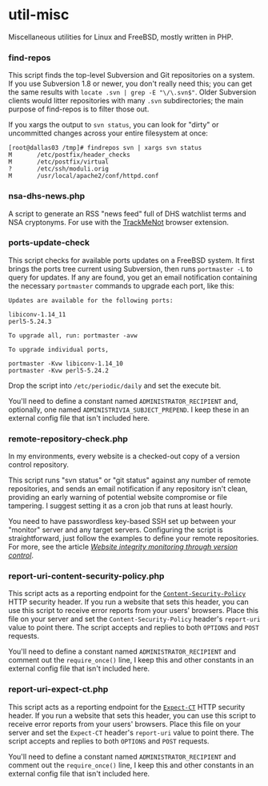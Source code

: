 # util-misc
Miscellaneous utilities for Linux and FreeBSD, mostly written in PHP.

### find-repos

This script finds the top-level Subversion and Git repositories on a system. 
If you use Subversion 1.8 or newer, you don't really need this; you can get the 
same results with `locate .svn | grep -E "\/\.svn$"`. Older Subversion clients 
would litter repositories with many `.svn` subdirectories; the main purpose of 
find-repos is to filter those out.

If you xargs the output to `svn status`, you can look for "dirty" or uncommitted 
changes across your entire filesystem at once:

    [root@dallas03 /tmp]# findrepos svn | xargs svn status
    M       /etc/postfix/header_checks
    M       /etc/postfix/virtual
    ?       /etc/ssh/moduli.orig
    M       /usr/local/apache2/conf/httpd.conf

### nsa-dhs-news.php

A script to generate an RSS "news feed" full of DHS watchlist terms and NSA 
cryptonyms. For use with the [TrackMeNot](https://cs.nyu.edu/trackmenot/) browser 
extension.

### ports-update-check

This script checks for available ports updates on a FreeBSD system. It first 
brings the ports tree current using Subversion, then runs `portmaster -L` to 
query for updates. If any are found, you get an email notification containing 
the necessary `portmaster` commands to upgrade each port, like this:

    Updates are available for the following ports:
    
    libiconv-1.14_11
    perl5-5.24.3
    
    To upgrade all, run: portmaster -avw
    
    To upgrade individual ports,
    
    portmaster -Kvw libiconv-1.14_10
    portmaster -Kvw perl5-5.24.2

Drop the script into 
`/etc/periodic/daily` and set the execute bit.

You'll need to define a constant named `ADMINISTRATOR_RECIPIENT` and, optionally, 
one named `ADMINISTRIVIA_SUBJECT_PREPEND`. I keep these in an external config file 
that isn't included here.

### remote-repository-check.php

In my environments, every website is a checked-out copy of a version control 
repository. 

This script runs "svn status" or "git status" against any number of remote 
repositories, and sends an email notification if any repository isn't clean, 
providing an early warning of potential website compromise or file tampering. 
I suggest setting it as a cron job that runs at least hourly.

You need to have passwordless key-based SSH set up between your "monitor" 
server and any target servers. Configuring the script is straightforward, 
just follow the examples to define your remote repositories. For more, see 
the article [*Website integrity monitoring through version control*](https://shaunc.com/go/kjj6wxDh18gS).

### report-uri-content-security-policy.php

This script acts as a reporting endpoint for 
the [`Content-Security-Policy`](https://www.owasp.org/index.php/Content_Security_Policy_Cheat_Sheet) HTTP 
security header. If you run a website that sets this header, you can use this
script to receive error reports from your users' browsers. Place this file on
your server and set the `Content-Security-Policy` header's `report-uri` value to point there.
The script accepts and replies to both `OPTIONS` and `POST` requests.

You'll need to define a constant named `ADMINISTRATOR_RECIPIENT` and comment
out the `require_once()` line, I keep this and other constants in an external
config file that isn't included here.

### report-uri-expect-ct.php

This script acts as a reporting endpoint for 
the [`Expect-CT`](https://tools.ietf.org/html/draft-ietf-httpbis-expect-ct-02) HTTP 
security header. If you run a website that sets this header, you can use this 
script to receive error reports from your users' browsers. Place this file on 
your server and set the `Expect-CT` header's `report-uri` value to point there. 
The script accepts and replies to both `OPTIONS` and `POST` requests.

You'll need to define a constant named `ADMINISTRATOR_RECIPIENT` and comment 
out the `require_once()` line, I keep this and other constants in an external 
config file that isn't included here.

